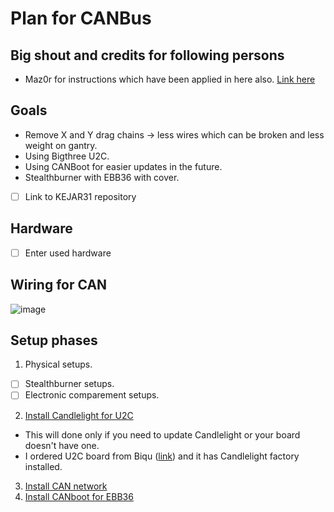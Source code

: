 # Plan for CANBus

## Big shout and credits for following persons
* Maz0r for instructions which have been applied in here also. [Link here](https://github.com/maz0r/klipper_canbus)

## Goals
* Remove X and Y drag chains -> less wires which can be broken and less weight on gantry.
* Using Bigthree U2C.
* Using CANBoot for easier updates in the future.
* Stealthburner with EBB36 with cover.
* [ ] Link to KEJAR31 repository

## Hardware
* [ ] Enter used hardware

## Wiring for CAN
![image](https://user-images.githubusercontent.com/5571703/210214738-20594a0c-377b-4b67-9f57-dd373c3f51c8.png)

## Setup phases
1. Physical setups.
* [ ] Stealthburner setups.
* [ ] Electronic comparement setups.
2. [Install Candlelight for U2C](candlelight.md) 
* This will done only if you need to update Candlelight or your board doesn't have one.
* I ordered U2C board from Biqu ([link](https://biqu.equipment/products/bigtreetech-ebb-36-42-can-bus-for-connecting-klipper-expansion-device?_pos=1&_sid=f0f8330af&_ss=r&variant=39762747949154)) and it has Candlelight factory installed.
3. [Install CAN network](can_network.md)
4. [Install CANboot for EBB36](ebb36.md)
